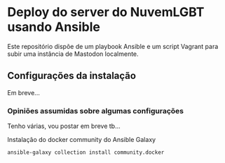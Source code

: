 # Deploy do server do NuvemLGBT usando Ansible

Este repositório dispõe de um playbook Ansible e um script Vagrant para subir uma instância de Mastodon localmente.

## Configurações da instalação

Em breve...

### Opiniões assumidas sobre algumas configurações

Tenho várias, vou postar em breve tb...

Instalação do docker community do Ansible Galaxy

```bash
ansible-galaxy collection install community.docker
```